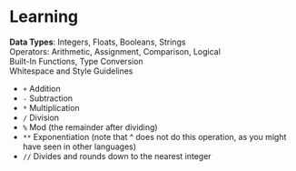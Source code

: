 # Learning
**Data Types**: Integers, Floats, Booleans, Strings  
Operators: Arithmetic, Assignment, Comparison, Logical  
Built-In Functions, Type Conversion  
Whitespace and Style Guidelines  

- `+` Addition
- `-` Subtraction
- `*` Multiplication
- `/` Division
- `%` Mod (the remainder after dividing)
- `**` Exponentiation (note that ^ does not do this operation, as you might have seen in other languages)
- `//` Divides and rounds down to the nearest integer
